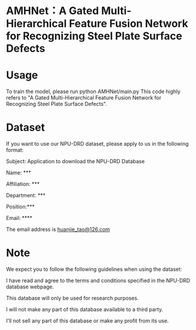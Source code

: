 # AMHNet：A Gated Multi-Hierarchical Feature Fusion Network for Recognizing Steel Plate Surface Defects

# Usage
To train the model, please run python AMHNet/main.py
This code highly refers to "A Gated Multi-Hierarchical Feature Fusion Network for Recognizing Steel Plate Surface Defects".


# Dataset
If you want to use our NPU-DRD dataset, please apply to us in the following format: 

Subject: Application to download the NPU-DRD Database    

Name: *** 

Affiliation: *** 

Department: *** 

Position:*** 

Email: **** 


The email address is huanjie_tao@126.com

# Note
We expect you to follow the following guidelines when using the dataset: 

I have read and agree to the terms and conditions specified in the NPU-DRD database webpage. 

This database will only be used for research purposes.  

I will not make any part of this database available to a third party.  

I'll not sell any part of this database or make any profit from its use.
